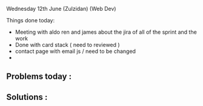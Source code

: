 Wednesday 12th June
(Zulzidan) (Web Dev)

Things done today:
- Meeting with aldo ren and james about the jira of all of the sprint and the work 
- Done with card stack ( need to reviewed )
- contact page with email js / need to be changed
- 

Problems today : 
-

Solutions :
-